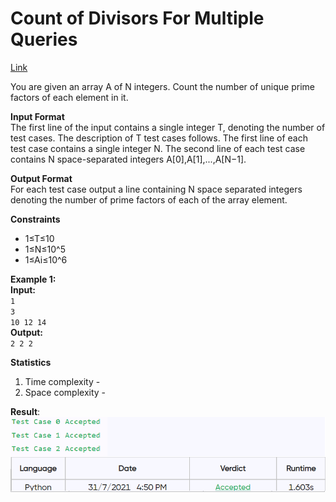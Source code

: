# Count of Divisors For Multiple Queries

[Link](https://renaissance.programmingpathshala.com/practice/32?sectionId=1&moduleId=1&topicId=2&subtopicId=25&assignmentId=5)

You are given an array A of N integers.
Count the number of unique prime factors of each element in it.

**Input Format**  
The first line of the input contains a single integer T, denoting the number of test cases.
The description of T test cases follows.
The first line of each test case contains a single integer N.
The second line of each test case contains N space-separated integers A[0],A[1],...,A[N−1].

**Output Format**  
For each test case output a line containing N space separated integers denoting the number of prime factors of each of the array element.

**Constraints**

- 1≤T≤10
- 1≤N≤10^5
- 1≤Ai≤10^6

**Example 1:**  
**Input:**  
`1`  
`3`  
`10 12 14`  
**Output:**  
`2 2 2`

**Statistics**

1. Time complexity -
2. Space complexity -

**Result**:  
![Result image](https://github.com/SanjampreetSingh/PP/blob/master/Programming%20Pathshala/Mathematics%20Code/Count%20of%20Divisors%20For%20Multiple%20Queries/image.jpg)
